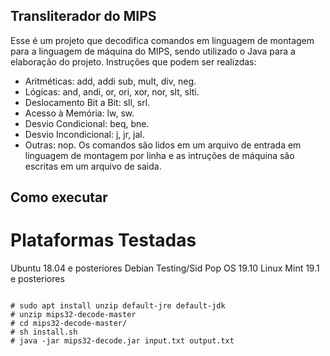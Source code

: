 ## Transliterador do MIPS
Esse é um projeto que decodifica comandos em linguagem de montagem para a linguagem 
de máquina do MIPS, sendo utilizado o Java para a elaboração do projeto.
 Instruções que podem ser realizdas:
- Aritméticas: add, addi sub, mult, div, neg. 
- Lógicas: and, andi, or, ori, xor, nor, slt, slti. 
- Deslocamento Bit a Bit: sll, srl. 
- Acesso à Memória: lw, sw. 
- Desvio Condicional: beq, bne. 
- Desvio Incondicional: j, jr, jal. 
- Outras: nop.
Os comandos são lidos em um arquivo de entrada em linguagem de montagem por linha 
e as intruções de máquina são escritas em um arquivo de saida.

## Como executar
# Plataformas Testadas
Ubuntu 18.04 e posteriores
Debian Testing/Sid
Pop OS 19.10
Linux Mint 19.1  e posteriores

<code> 
# sudo apt install unzip default-jre default-jdk
# unzip mips32-decode-master
# cd mips32-decode-master/
# sh install.sh
# java -jar mips32-decode.jar input.txt output.txt
</code>
